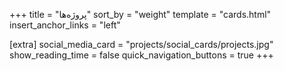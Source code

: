 +++
title = "پروژه‌ها"
sort_by = "weight"
template = "cards.html"
insert_anchor_links = "left"

[extra]
social_media_card = "projects/social_cards/projects.jpg"
show_reading_time = false
quick_navigation_buttons = true
+++
